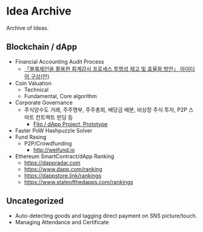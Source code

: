 # Idea Archive
Archive of Ideas.

## Blockchain / dApp
 - Financial Accounting Audit Process
   - [「블록체인을 활용한 회계감사 프로세스 투명성 제고 및 효율화 방안」 아이디어 구상(안)](https://github.com/tooget/Blockchain-Idea-Archive/blob/master/Financial%20Accounting%20Audit%20Process/%E3%80%8C%EB%B8%94%EB%A1%9D%EC%B2%B4%EC%9D%B8%EC%9D%84%20%ED%99%9C%EC%9A%A9%ED%95%9C%20%ED%9A%8C%EA%B3%84%EA%B0%90%EC%82%AC%20%ED%94%84%EB%A1%9C%EC%84%B8%EC%8A%A4%20%ED%88%AC%EB%AA%85%EC%84%B1%20%EC%A0%9C%EA%B3%A0%20%EB%B0%8F%20%ED%9A%A8%EC%9C%A8%ED%99%94%20%EB%B0%A9%EC%95%88%E3%80%8D%20%EC%95%84%EC%9D%B4%EB%94%94%EC%96%B4%20%EA%B5%AC%EC%83%81(%EC%95%88).md)
 - Coin Valuation
   - Technical
   - Fundamental, Core algorithm
 - Corporate Governance
   - 주식양수도 거래, 주주명부, 주주총회, 배당금 배분, 비상장 주식 투자, P2P 스마트 컨트랙트 펀딩 등
     - [Fito / dApp Project, Prototype](https://github.com/tooget/Fito)
 - Faster PoW Hashpuzzle Solver
 - Fund Rasing
   - P2P/Crowdfunding
     - http://weifund.io
 - Ethereum SmartContract/dApp Ranking
     - https://dappradar.com
     - https://www.dapp.com/ranking
     - https://dappstore.link/rankings
     - https://www.stateofthedapps.com/rankings

## Uncategorized
 - Auto-detecting goods and tagging direct payment on SNS picture/touch.
 - Managing Attendance and Certificate
